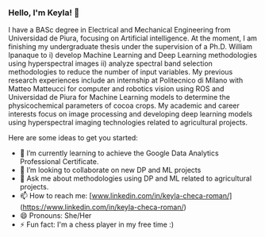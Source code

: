 ### Hello, I'm Keyla! 👋

I have a BASc degree in Electrical and Mechanical Engineering from Universidad de Piura, focusing on Artificial intelligence. At the moment, I am finishing my undergraduate thesis under the supervision of a Ph.D. William Ipanaque to i) develop Machine Learning and Deep Learning methodologies using hyperspectral images ii) analyze spectral band selection methodologies to reduce the number of input variables.
My previous research experiences include an internship at Politecnico di Milano with Matteo Matteucci for computer and robotics vision using ROS and Universidad de Piura for Machine Learning models to determine the physicochemical parameters of cocoa crops.
My academic and career interests focus on image processing and developing deep learning models using hyperspectral imaging technologies related to agricultural projects.

Here are some ideas to get you started:

- 🌱 I’m currently learning to achieve the Google Data Analytics Professional Certificate.
- 👯 I’m looking to collaborate on new DP and ML projects
- 💬 Ask me about methodologies using DP and ML related to agricultural projects.
- 📫 How to reach me: [www.linkedin.com/in/keyla-checa-roman/] (https://www.linkedin.com/in/keyla-checa-roman/)
- 😄 Pronouns: She/Her
- ⚡ Fun fact: I'm a chess player in my free time :)
